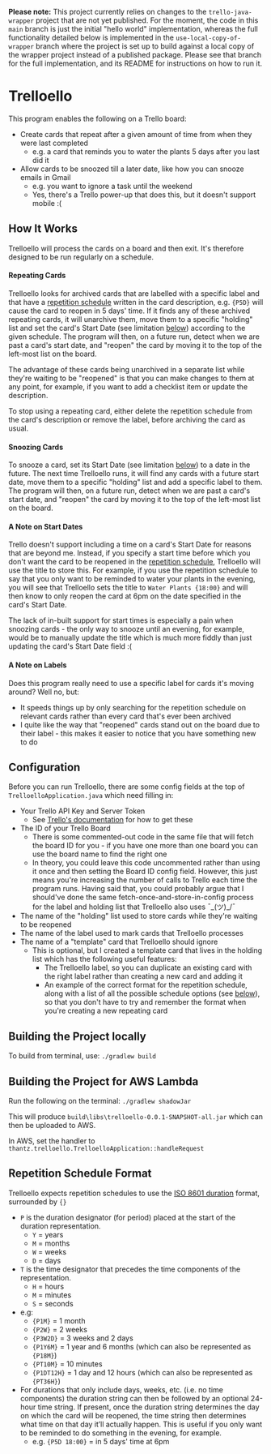 **Please note:** This project currently relies on changes to the `trello-java-wrapper` project that are not yet published. For the moment, the code in this `main` branch is just the initial "hello world" implementation, whereas the full functionality detailed below is implemented in the `use-local-copy-of-wrapper` branch where the project is set up to build against a local copy of the wrapper project instead of a published package. Please see that branch for the full implementation, and its README for instructions on how to run it.

# Trelloello
This program enables the following on a Trello board:
* Create cards that repeat after a given amount of time from when they were last completed
  * e.g. a card that reminds you to water the plants 5 days after you last did it
* Allow cards to be snoozed till a later date, like how you can snooze emails in Gmail
  * e.g. you want to ignore a task until the weekend
  * Yes, there's a Trello power-up that does this, but it doesn't support mobile :(

## How It Works

Trelloello will process the cards on a board and then exit. It's therefore designed to be run regularly on a schedule.

#### Repeating Cards

Trelloello looks for archived cards that are labelled with a specific label and that have a [repetition schedule](#repetition-schedule-format) written in the card description, e.g. `{P5D}` will cause the card to reopen in 5 days' time. If it finds any of these archived repeating cards, it will unarchive them, move them to a specific "holding" list and set the card's Start Date (see limitation [below](#a-note-on-start-dates)) according to the given schedule. The program will then, on a future run, detect when we are past a card's start date, and "reopen" the card by moving it to the top of the left-most list on the board.

The advantage of these cards being unarchived in a separate list while they're waiting to be "reopened" is that you can make changes to them at any point, for example, if you want to add a checklist item or update the description.

To stop using a repeating card, either delete the repetition schedule from the card's description or remove the label, before archiving the card as usual.

#### Snoozing Cards

To snooze a card, set its Start Date (see limitation [below](#a-note-on-start-dates)) to a date in the future. The next time Trelloello runs, it will find any cards with a future start date, move them to a specific "holding" list and add a specific label to them. The program will then, on a future run, detect when we are past a card's start date, and "reopen" the card by moving it to the top of the left-most list on the board.

#### A Note on Start Dates

Trello doesn't support including a time on a card's Start Date for reasons that are beyond me. Instead, if you specify a start time before which you don't want the card to be reopened in the [repetition schedule](#repetition-schedule-format), Trelloello will use the title to store this. For example, if you use the repetition schedule to say that you only want to be reminded to water your plants in the evening, you will see that Trelloello sets the title to `Water Plants {18:00}` and will then know to only reopen the card at 6pm on the date specified in the card's Start Date.

The lack of in-built support for start times is especially a pain when snoozing cards - the only way to snooze until an evening, for example, would be to manually update the title which is much more fiddly than just updating the card's Start Date field :( 

#### A Note on Labels

Does this program really need to use a specific label for cards it's moving around? Well no, but:
* It speeds things up by only searching for the repetition schedule on relevant cards rather than every card that's ever been archived
* I quite like the way that "reopened" cards stand out on the board due to their label - this makes it easier to notice that you have something new to do

## Configuration

Before you can run Trelloello, there are some config fields at the top of `TrelloelloApplication.java` which need filling in:

* Your Trello API Key and Server Token
  * See [Trello's documentation](https://developer.atlassian.com/cloud/trello/guides/rest-api/api-introduction/) for how to get these
* The ID of your Trello Board
  * There is some commented-out code in the same file that will fetch the board ID for you - if you have one more than one board you can use the board name to find the right one
  * In theory, you could leave this code uncommented rather than using it once and then setting the Board ID config field. However, this just means you're increasing the number of calls to Trello each time the program runs. Having said that, you could probably argue that I should've done the same fetch-once-and-store-in-config process for the label and holding list that Trelloello also uses ¯\_(ツ)_/¯
* The name of the "holding" list used to store cards while they're waiting to be reopened
* The name of the label used to mark cards that Trelloello processes
* The name of a "template" card that Trelloello should ignore
  * This is optional, but I created a template card that lives in the holding list which has the following useful features:
    * The Trelloello label, so you can duplicate an existing card with the right label rather than creating a new card and adding it
    * An example of the correct format for the repetition schedule, along with a list of all the possible schedule options (see [below](#repetition-schedule-format)), so that you don't have to try and remember the format when you're creating a new repeating card

## Building the Project locally

To build from terminal, use: `./gradlew build`

## Building the Project for AWS Lambda

Run the following on the terminal: `./gradlew shadowJar`

This will produce `build\libs\trelloello-0.0.1-SNAPSHOT-all.jar` which can then be uploaded to AWS.

In AWS, set the handler to `thantz.trelloello.TrelloelloApplication::handleRequest`

## Repetition Schedule Format

Trelloello expects repetition schedules to use the [ISO 8601 duration](https://en.wikipedia.org/wiki/ISO_8601#Durations) format, surrounded by `{}`

* `P` is the duration designator (for period) placed at the start of the duration representation.
  * `Y` = years
  * `M` = months
  * `W` = weeks
  * `D` = days
* `T` is the time designator that precedes the time components of the representation.
  * `H` = hours
  * `M` = minutes
  * `S` = seconds
* e.g:
  * `{P1M}` = 1 month
  * `{P2W}` = 2 weeks
  * `{P3W2D}` = 3 weeks and 2 days
  * `{P1Y6M}` = 1 year and 6 months (which can also be represented as `{P18M}`)
  * `{PT10M}` = 10 minutes
  * `{P1DT12H}` = 1 day and 12 hours (which can also be represented as `{PT36H}`)
* For durations that only include days, weeks, etc. (i.e. no time components) the duration string can then be followed by an optional 24-hour time string. If present, once the duration string determines the day on which the card will be reopened, the time string then determines what time on that day it’ll actually happen. This is useful if you only want to be reminded to do something in the evening, for example. 
  * e.g. `{P5D 18:00}` = in 5 days' time at 6pm